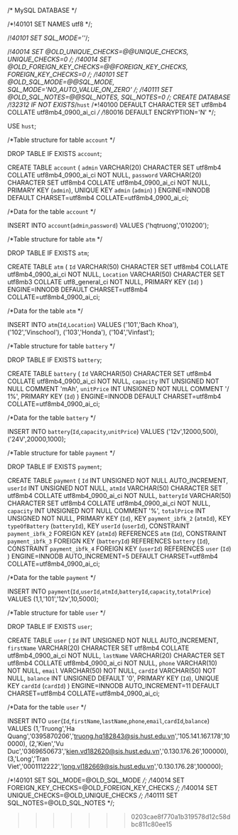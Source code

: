 
/*
MySQL DATABASE
*/

/*!40101 SET NAMES utf8 */;

/*!40101 SET SQL_MODE=''*/;

/*!40014 SET @OLD_UNIQUE_CHECKS=@@UNIQUE_CHECKS, UNIQUE_CHECKS=0 */;
/*!40014 SET @OLD_FOREIGN_KEY_CHECKS=@@FOREIGN_KEY_CHECKS, FOREIGN_KEY_CHECKS=0 */;
/*!40101 SET @OLD_SQL_MODE=@@SQL_MODE, SQL_MODE='NO_AUTO_VALUE_ON_ZERO' */;
/*!40111 SET @OLD_SQL_NOTES=@@SQL_NOTES, SQL_NOTES=0 */;
CREATE DATABASE /*!32312 IF NOT EXISTS*/`hust` /*!40100 DEFAULT CHARACTER SET utf8mb4 COLLATE utf8mb4_0900_ai_ci */ /*!80016 DEFAULT ENCRYPTION='N' */;

USE `hust`;

/*Table structure for table `account` */

DROP TABLE IF EXISTS `account`;

CREATE TABLE `account` (
  `admin` VARCHAR(20) CHARACTER SET utf8mb4 COLLATE utf8mb4_0900_ai_ci NOT NULL,
  `password` VARCHAR(20) CHARACTER SET utf8mb4 COLLATE utf8mb4_0900_ai_ci NOT NULL,
  PRIMARY KEY (`admin`),
  UNIQUE KEY `admin` (`admin`)
) ENGINE=INNODB DEFAULT CHARSET=utf8mb4 COLLATE=utf8mb4_0900_ai_ci;

/*Data for the table `account` */

INSERT  INTO `account`(`admin`,`password`) VALUES 
('hqtruong','010200');

/*Table structure for table `atm` */

DROP TABLE IF EXISTS `atm`;

CREATE TABLE `atm` (
  `Id` VARCHAR(50) CHARACTER SET utf8mb4 COLLATE utf8mb4_0900_ai_ci NOT NULL,
  `Location` VARCHAR(50) CHARACTER SET utf8mb3 COLLATE utf8_general_ci NOT NULL,
  PRIMARY KEY (`Id`)
) ENGINE=INNODB DEFAULT CHARSET=utf8mb4 COLLATE=utf8mb4_0900_ai_ci;

/*Data for the table `atm` */

INSERT  INTO `atm`(`Id`,`Location`) VALUES 
('101','Bach Khoa'),
('102','Vinschool'),
('103','Honda'),
('104','Vinfast');

/*Table structure for table `battery` */

DROP TABLE IF EXISTS `battery`;

CREATE TABLE `battery` (
  `Id` VARCHAR(50) CHARACTER SET utf8mb4 COLLATE utf8mb4_0900_ai_ci NOT NULL,
  `capacity` INT UNSIGNED NOT NULL COMMENT 'mAh',
  `unitPrice` INT UNSIGNED NOT NULL COMMENT '/ 1%',
  PRIMARY KEY (`Id`)
) ENGINE=INNODB DEFAULT CHARSET=utf8mb4 COLLATE=utf8mb4_0900_ai_ci;

/*Data for the table `battery` */

INSERT  INTO `battery`(`Id`,`capacity`,`unitPrice`) VALUES 
('12v',12000,500),
('24V',20000,1000);

/*Table structure for table `payment` */

DROP TABLE IF EXISTS `payment`;

CREATE TABLE `payment` (
  `Id` INT UNSIGNED NOT NULL AUTO_INCREMENT,
  `userId` INT UNSIGNED NOT NULL,
  `atmId` VARCHAR(50) CHARACTER SET utf8mb4 COLLATE utf8mb4_0900_ai_ci NOT NULL,
  `batteryId` VARCHAR(50) CHARACTER SET utf8mb4 COLLATE utf8mb4_0900_ai_ci NOT NULL,
  `capacity` INT UNSIGNED NOT NULL COMMENT '%',
  `totalPrice` INT UNSIGNED NOT NULL,
  PRIMARY KEY (`Id`),
  KEY `payment_ibfk_2` (`atmId`),
  KEY `typeOfBattery` (`batteryId`),
  KEY `userId` (`userId`),
  CONSTRAINT `payment_ibfk_2` FOREIGN KEY (`atmId`) REFERENCES `atm` (`Id`),
  CONSTRAINT `payment_ibfk_3` FOREIGN KEY (`batteryId`) REFERENCES `battery` (`Id`),
  CONSTRAINT `payment_ibfk_4` FOREIGN KEY (`userId`) REFERENCES `user` (`Id`)
) ENGINE=INNODB AUTO_INCREMENT=5 DEFAULT CHARSET=utf8mb4 COLLATE=utf8mb4_0900_ai_ci;

/*Data for the table `payment` */

INSERT  INTO `payment`(`Id`,`userId`,`atmId`,`batteryId`,`capacity`,`totalPrice`) VALUES 
(1,1,'101','12v',10,5000);

/*Table structure for table `user` */

DROP TABLE IF EXISTS `user`;

CREATE TABLE `user` (
  `Id` INT UNSIGNED NOT NULL AUTO_INCREMENT,
  `firstName` VARCHAR(20) CHARACTER SET utf8mb4 COLLATE utf8mb4_0900_ai_ci NOT NULL,
  `lastName` VARCHAR(20) CHARACTER SET utf8mb4 COLLATE utf8mb4_0900_ai_ci NOT NULL,
  `phone` VARCHAR(10) NOT NULL,
  `email` VARCHAR(50) NOT NULL,
  `cardId` VARCHAR(50) NOT NULL,
  `balance` INT UNSIGNED DEFAULT '0',
  PRIMARY KEY (`Id`),
  UNIQUE KEY `cardId` (`cardId`)
) ENGINE=INNODB AUTO_INCREMENT=11 DEFAULT CHARSET=utf8mb4 COLLATE=utf8mb4_0900_ai_ci;

/*Data for the table `user` */

INSERT  INTO `user`(`Id`,`firstName`,`lastName`,`phone`,`email`,`cardId`,`balance`) VALUES 
(1,'Truong','Ha Quang','0395870206','truong.hq182843@sis.hust.edu.vn','105.141.167.178',100000),
(2,'Kien','Vu Duc','0369650673','kien.vd182620@sis.hust.edu.vn','0.130.176.26',100000),
(3,'Long','Tran Viet','0001112222','long.vl182669@sis.hust.edu.vn','0.130.176.28',100000);

/*!40101 SET SQL_MODE=@OLD_SQL_MODE */;
/*!40014 SET FOREIGN_KEY_CHECKS=@OLD_FOREIGN_KEY_CHECKS */;
/*!40014 SET UNIQUE_CHECKS=@OLD_UNIQUE_CHECKS */;
/*!40111 SET SQL_NOTES=@OLD_SQL_NOTES */;



>>>>>>> 0203cae8f770a1b319578d12c58dbc811c80ee15
